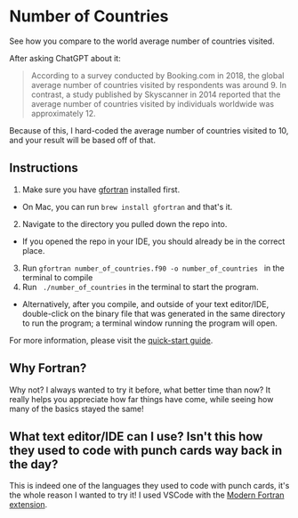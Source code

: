 # Number of Countries
See how you compare to the world average number of countries visited.

After asking ChatGPT about it:
> According to a survey conducted by Booking.com in 2018, the global average number of countries visited by respondents was around 9. In contrast, a study published by Skyscanner in 2014 reported that the average number of countries visited by individuals worldwide was approximately 12.

Because of this, I hard-coded the average number of countries visited to 10, and your result will be based off of that.

## Instructions
1. Make sure you have [gfortran](https://gcc.gnu.org/fortran/) installed first.
  - On Mac, you can run `brew install gfortran` and that's it.
2. Navigate to the directory you pulled down the repo into.
  - If you opened the repo in your IDE, you should already be in the correct place.
3. Run `gfortran number_of_countries.f90 -o number_of_countries ` in the terminal to compile
4. Run ` ./number_of_countries` in the terminal to start the program.
  - Alternatively, after you compile, and outside of your text editor/IDE, double-click on the binary file that was generated in the same directory to run the program; a terminal window running the program will open.

  For more information, please visit the [quick-start guide](https://fortran-lang.org/learn/quickstart/hello_world/).

## Why Fortran?
Why not? I always wanted to try it before, what better time than now? It really helps you appreciate how far things have come, while seeing how many of the basics stayed the same!

## What text editor/IDE can I use? Isn't this how they used to code with punch cards way back in the day?
This is indeed one of the languages they used to code with punch cards, it's the whole reason I wanted to try it! I used VSCode with the [Modern Fortran extension](https://marketplace.visualstudio.com/items?itemName=fortran-lang.linter-gfortran).
